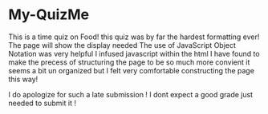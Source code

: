 # My-QuizMe
This is a time quiz on Food!
this quiz was by far the hardest formatting ever! 
The page will show the display needed 
The use of JavaScript Object Notation was very helpful 
I infused javascript within the html I have found to make the precess of structuring the page to be so much more convient it seems a bit un organized but I felt very comfortable constructing the page this way! 

I do apologize for such a late submission ! I dont expect a good grade just needed to submit it ! 
